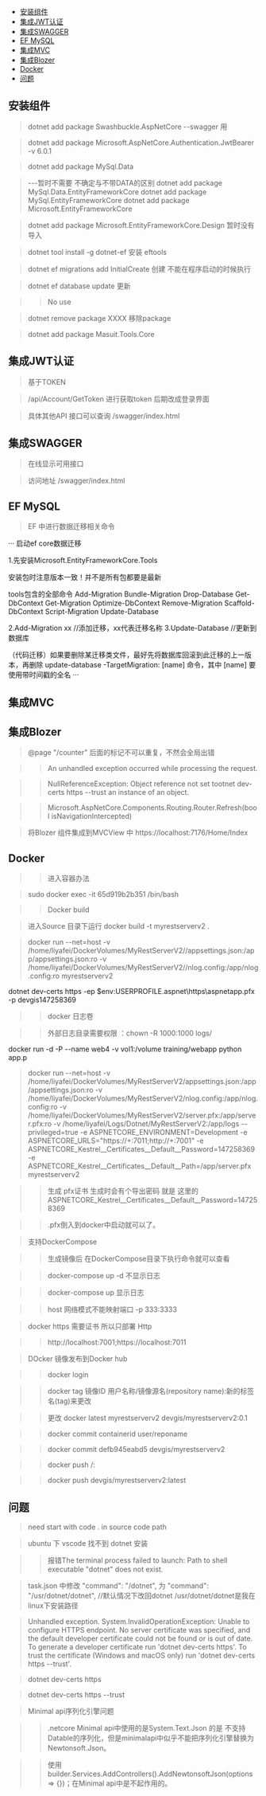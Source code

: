 - [安装组件](#安装组件)
- [集成JWT认证](#集成jwt认证)
- [集成SWAGGER](#集成swagger)
- [EF MySQL](#ef-mysql)
- [集成MVC](#集成mvc)
- [集成Blozer](#集成blozer)
- [Docker](#docker)
- [问题](#问题)

## 安装组件

> dotnet add package Swashbuckle.AspNetCore --swagger 用
 
> dotnet add package Microsoft.AspNetCore.Authentication.JwtBearer -v 6.0.1

> dotnet add package MySql.Data

>  ---暂时不需要 不确定与不带DATA的区别 dotnet add package MySql.Data.EntityFrameworkCore
>  dotnet add package MySql.EntityFrameworkCore
>  dotnet add package Microsoft.EntityFrameworkCore

>  dotnet add package Microsoft.EntityFrameworkCore.Design 暂时没有导入

> dotnet tool install -g dotnet-ef 安装 eftools

>  dotnet ef migrations add InitialCreate 创建 不能在程序启动的时候执行

>  dotnet ef database update 更新

> > No use

> dotnet remove package XXXX 移除package

>  dotnet add package Masuit.Tools.Core

## 集成JWT认证

> 基于TOKEN

> /api/Account/GetToken 进行获取token 后期改成登录界面

> 具体其他API 接口可以查询 /swagger/index.html

## 集成SWAGGER

> 在线显示可用接口

> 访问地址 /swagger/index.html

## EF MySQL

> EF 中进行数据迁移相关命令

···
 启动ef core数据迁移

1.先安装Microsoft.EntityFrameworkCore.Tools

安装包时注意版本一致！并不是所有包都要是最新

tools包含的全部命令
Add-Migration
Bundle-Migration
Drop-Database
Get-DbContext
Get-Migration
Optimize-DbContext
Remove-Migration
Scaffold-DbContext
Script-Migration
Update-Database

2.Add-Migration xx //添加迁移，xx代表迁移名称
3.Update-Database //更新到数据库


（代码迁移）如果要删除某迁移类文件，最好先将数据库回滚到此迁移的上一版本，再删除
update-database -TargetMigration: [name] 命令，其中 [name] 要使用带时间戳的全名 
···

## 集成MVC

## 集成Blozer 

> @page "/counter" 后面的标记不可以重复，不然会全局出错

> > An unhandled exception occurred while processing the request.

> > NullReferenceException: Object reference not set tootnet dev-certs https --trust an instance of an object.

> > Microsoft.AspNetCore.Components.Routing.Router.Refresh(bool isNavigationIntercepted)

> 将Blozer 组件集成到MVCView 中 https://localhost:7176/Home/Index

## Docker 

> > 进入容器办法

> sudo docker exec -it 65d919b2b351  /bin/bash

> > Docker build

> 进入Source 目录下运行 docker build  -t myrestserverv2 .

> docker run  --net=host -v /home/liyafei/DockerVolumes/MyRestServerV2//appsettings.json:/app/appsettings.json:ro -v /home/liyafei/DockerVolumes/MyRestServerV2//nlog.config:/app/nlog.config:ro myrestserverv2 

 dotnet dev-certs https -ep $env:USERPROFILE\.aspnet\https\aspnetapp.pfx -p devgis147258369


> > docker 日志卷

> > 外部日志目录需要权限 ：chown -R 1000:1000 logs/

docker run -d -P --name web4 -v vol1:/volume training/webapp python app.p

> docker run  --net=host -v /home/liyafei/DockerVolumes/MyRestServerV2/appsettings.json:/app/appsettings.json:ro -v  /home/liyafei/DockerVolumes/MyRestServerV2/nlog.config:/app/nlog.config:ro -v  /home/liyafei/DockerVolumes/MyRestServerV2/server.pfx:/app/server.pfx:ro -v /home/liyafei/Logs/Dotnet/MyRestServerV2:/app/logs --privileged=true -e ASPNETCORE_ENVIRONMENT=Development -e ASPNETCORE_URLS="https://+:7011;http://+:7001" -e ASPNETCORE_Kestrel__Certificates__Default__Password=147258369 -e ASPNETCORE_Kestrel__Certificates__Default__Path=/app/server.pfx myrestserverv2

> > 生成 pfx证书 生成时会有个导出密码 就是 这里的ASPNETCORE_Kestrel__Certificates__Default__Password=147258369

> > .pfx倒入到docker中启动就可以了。

> 支持DockerCompose 

> > 生成镜像后 在DockerCompose目录下执行命令就可以查看

> > docker-compose up -d 不显示日志

> > docker-compose up 显示日志
 
> > host 网络模式不能映射端口 -p 333:3333

> docker https 需要证书 所以只部署 Http

> > http://localhost:7001;https://localhost:7011

> DOcker 镜像发布到Docker hub

> > docker login

> > docker tag 镜像ID 用户名称/镜像源名(repository name):新的标签名(tag)来更改

> > 更改 docker latest myrestserverv2 devgis/myrestserverv2:0.1

> > docker commit containerid user/reponame

> > docker commit defb945eabd5 devgis/myrestserverv2

> > docker push <hub-user>/<repo-name>:<tag>

> > docker push devgis/myrestserverv2:latest

## 问题

> need start with code . in source code path

> ubuntu 下 vscode 找不到 dotnet 安装

> > 报错The terminal process failed to launch: Path to shell executable "dotnet" does not exist. 

> task.json 中修改 "command": "/dotnet", 为  "command": "/usr/dotnet/dotnet",  //默认情况下改回dotnet /usr/dotnet/dotnet是我在linux下安装路径

> Unhandled exception. System.InvalidOperationException: Unable to configure HTTPS endpoint. No server certificate was specified, and the default developer certificate could not be found or is out of date.
To generate a developer certificate run 'dotnet dev-certs https'. To trust the certificate (Windows and macOS only) run 'dotnet dev-certs https --trust'.

> dotnet dev-certs https

> dotnet dev-certs https --trust

> Minimal api序列化引擎问题

> > .netcore Minimal api中使用的是System.Text.Json 的是 不支持 Datable的序列化，但是minimalapi中似乎不能把序列化引擎替换为Newtonsoft.Json。 

> > 使用builder.Services.AddControllers().AddNewtonsoftJson(options => {})；在Minimal api中是不起作用的。



